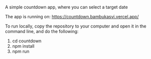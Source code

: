 A simple countdown app, where you can select a target date

The app is running on: https://countdown.bambukasvi.vercel.app/

To run locally, copy the repository to your computer and open it in the command line, and do the following:
1. cd countdown
1. npm install
2. npm run

